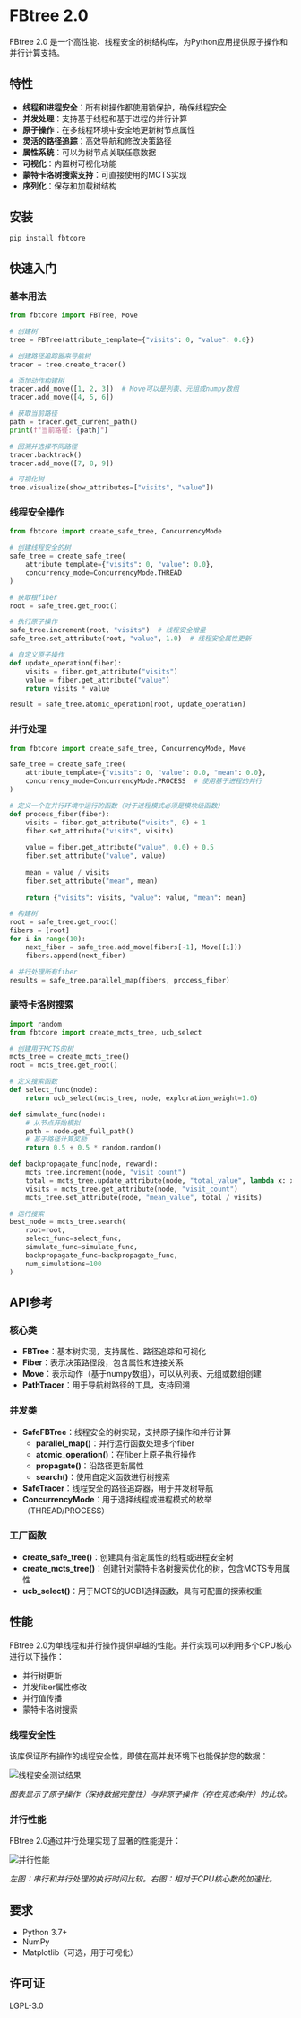
# FBtree 2.0

FBtree 2.0 是一个高性能、线程安全的树结构库，为Python应用提供原子操作和并行计算支持。

## 特性

- **线程和进程安全**：所有树操作都使用锁保护，确保线程安全
- **并发处理**：支持基于线程和基于进程的并行计算
- **原子操作**：在多线程环境中安全地更新树节点属性
- **灵活的路径追踪**：高效导航和修改决策路径
- **属性系统**：可以为树节点关联任意数据
- **可视化**：内置树可视化功能
- **蒙特卡洛树搜索支持**：可直接使用的MCTS实现
- **序列化**：保存和加载树结构

## 安装

```bash
pip install fbtcore
```

## 快速入门

### 基本用法

```python
from fbtcore import FBTree, Move

# 创建树
tree = FBTree(attribute_template={"visits": 0, "value": 0.0})

# 创建路径追踪器来导航树
tracer = tree.create_tracer()

# 添加动作构建树
tracer.add_move([1, 2, 3])  # Move可以是列表、元组或numpy数组
tracer.add_move([4, 5, 6])

# 获取当前路径
path = tracer.get_current_path()
print(f"当前路径: {path}")

# 回溯并选择不同路径
tracer.backtrack()
tracer.add_move([7, 8, 9])

# 可视化树
tree.visualize(show_attributes=["visits", "value"])
```

### 线程安全操作

```python
from fbtcore import create_safe_tree, ConcurrencyMode

# 创建线程安全的树
safe_tree = create_safe_tree(
    attribute_template={"visits": 0, "value": 0.0},
    concurrency_mode=ConcurrencyMode.THREAD
)

# 获取根fiber
root = safe_tree.get_root()

# 执行原子操作
safe_tree.increment(root, "visits")  # 线程安全增量
safe_tree.set_attribute(root, "value", 1.0)  # 线程安全属性更新

# 自定义原子操作
def update_operation(fiber):
    visits = fiber.get_attribute("visits")
    value = fiber.get_attribute("value")
    return visits * value

result = safe_tree.atomic_operation(root, update_operation)
```

### 并行处理

```python
from fbtcore import create_safe_tree, ConcurrencyMode, Move

safe_tree = create_safe_tree(
    attribute_template={"visits": 0, "value": 0.0, "mean": 0.0},
    concurrency_mode=ConcurrencyMode.PROCESS  # 使用基于进程的并行
)

# 定义一个在并行环境中运行的函数（对于进程模式必须是模块级函数）
def process_fiber(fiber):
    visits = fiber.get_attribute("visits", 0) + 1
    fiber.set_attribute("visits", visits)
    
    value = fiber.get_attribute("value", 0.0) + 0.5
    fiber.set_attribute("value", value)
    
    mean = value / visits
    fiber.set_attribute("mean", mean)
    
    return {"visits": visits, "value": value, "mean": mean}

# 构建树
root = safe_tree.get_root()
fibers = [root]
for i in range(10):
    next_fiber = safe_tree.add_move(fibers[-1], Move([i]))
    fibers.append(next_fiber)

# 并行处理所有fiber
results = safe_tree.parallel_map(fibers, process_fiber)
```

### 蒙特卡洛树搜索

```python
import random
from fbtcore import create_mcts_tree, ucb_select

# 创建用于MCTS的树
mcts_tree = create_mcts_tree()
root = mcts_tree.get_root()

# 定义搜索函数
def select_func(node):
    return ucb_select(mcts_tree, node, exploration_weight=1.0)

def simulate_func(node):
    # 从节点开始模拟
    path = node.get_full_path()
    # 基于路径计算奖励
    return 0.5 + 0.5 * random.random()

def backpropagate_func(node, reward):
    mcts_tree.increment(node, "visit_count")
    total = mcts_tree.update_attribute(node, "total_value", lambda x: x + reward)
    visits = mcts_tree.get_attribute(node, "visit_count")
    mcts_tree.set_attribute(node, "mean_value", total / visits)

# 运行搜索
best_node = mcts_tree.search(
    root=root,
    select_func=select_func,
    simulate_func=simulate_func,
    backpropagate_func=backpropagate_func,
    num_simulations=100
)
```

## API参考

### 核心类

- **FBTree**：基本树实现，支持属性、路径追踪和可视化
- **Fiber**：表示决策路径段，包含属性和连接关系
- **Move**：表示动作（基于numpy数组），可以从列表、元组或数组创建
- **PathTracer**：用于导航树路径的工具，支持回溯

### 并发类

- **SafeFBTree**：线程安全的树实现，支持原子操作和并行计算
  - **parallel_map()**：并行运行函数处理多个fiber
  - **atomic_operation()**：在fiber上原子执行操作
  - **propagate()**：沿路径更新属性
  - **search()**：使用自定义函数进行树搜索
- **SafeTracer**：线程安全的路径追踪器，用于并发树导航
- **ConcurrencyMode**：用于选择线程或进程模式的枚举（THREAD/PROCESS）

### 工厂函数

- **create_safe_tree()**：创建具有指定属性的线程或进程安全树
- **create_mcts_tree()**：创建针对蒙特卡洛树搜索优化的树，包含MCTS专用属性
- **ucb_select()**：用于MCTS的UCB1选择函数，具有可配置的探索权重

## 性能

FBtree 2.0为单线程和并行操作提供卓越的性能。并行实现可以利用多个CPU核心进行以下操作：

- 并行树更新
- 并发fiber属性修改
- 并行值传播
- 蒙特卡洛树搜索

### 线程安全性

该库保证所有操作的线程安全性，即使在高并发环境下也能保护您的数据：

![线程安全测试结果](thread_safety_test.png)

*图表显示了原子操作（保持数据完整性）与非原子操作（存在竞态条件）的比较。*

### 并行性能

FBtree 2.0通过并行处理实现了显著的性能提升：

![并行性能](parallel_performance.png)

*左图：串行和并行处理的执行时间比较。右图：相对于CPU核心数的加速比。*

## 要求

- Python 3.7+
- NumPy
- Matplotlib（可选，用于可视化）

## 许可证

LGPL-3.0
